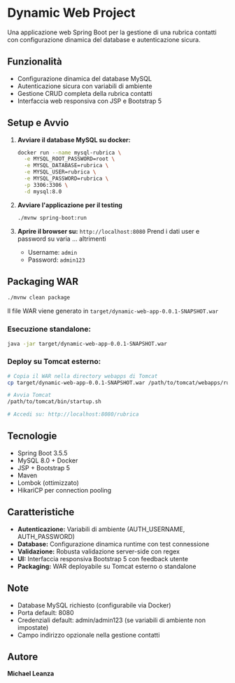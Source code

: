 # Dynamic Web Project

Una applicazione web Spring Boot per la gestione di una rubrica contatti con configurazione dinamica del database e autenticazione sicura.

## Funzionalità

- Configurazione dinamica del database MySQL
- Autenticazione sicura con variabili di ambiente  
- Gestione CRUD completa della rubrica contatti
- Interfaccia web responsiva con JSP e Bootstrap 5

## Setup e Avvio

1. **Avviare il database MySQL su docker:**
   ```bash
   docker run --name mysql-rubrica \
     -e MYSQL_ROOT_PASSWORD=root \
     -e MYSQL_DATABASE=rubrica \
     -e MYSQL_USER=rubrica \
     -e MYSQL_PASSWORD=rubrica \
     -p 3306:3306 \
     -d mysql:8.0
   ```

2. **Avviare l'applicazione per il testing**
   ```bash
   ./mvnw spring-boot:run
   ```

3. **Aprire il browser su:** `http://localhost:8080`
  Prend i dati user e password su varia ... altrimenti
   - Username: `admin`
   - Password: `admin123`

## Packaging WAR

```bash
./mvnw clean package
```

Il file WAR viene generato in `target/dynamic-web-app-0.0.1-SNAPSHOT.war`

### Esecuzione standalone:
```bash
java -jar target/dynamic-web-app-0.0.1-SNAPSHOT.war
```

### Deploy su Tomcat esterno:
```bash
# Copia il WAR nella directory webapps di Tomcat
cp target/dynamic-web-app-0.0.1-SNAPSHOT.war /path/to/tomcat/webapps/rubrica.war

# Avvia Tomcat
/path/to/tomcat/bin/startup.sh

# Accedi su: http://localhost:8080/rubrica
```

## Tecnologie

- Spring Boot 3.5.5
- MySQL 8.0 + Docker
- JSP + Bootstrap 5
- Maven
- Lombok (ottimizzato)
- HikariCP per connection pooling

## Caratteristiche

- **Autenticazione:** Variabili di ambiente (AUTH_USERNAME, AUTH_PASSWORD)
- **Database:** Configurazione dinamica runtime con test connessione
- **Validazione:** Robusta validazione server-side con regex
- **UI:** Interfaccia responsiva Bootstrap 5 con feedback utente
- **Packaging:** WAR deployabile su Tomcat esterno o standalone

## Note

- Database MySQL richiesto (configurabile via Docker)
- Porta default: 8080
- Credenziali default: admin/admin123 (se variabili di ambiente non impostate)
- Campo indirizzo opzionale nella gestione contatti

## Autore

**Michael Leanza**